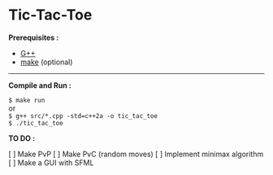 # Tic-Tac-Toe

**Prerequisites :**

- <a href="https://gcc.gnu.org/">G++</a>
- <a href="https://www.gnu.org/software/make/">make</a> (optional)

***

**Compile and Run :**

``$ make run`` <br />
or <br />
``$ g++ src/*.cpp -std=c++2a -o tic_tac_toe`` <br />
``$ ./tic_tac_toe``

**TO DO :**

[ ] Make PvP
[ ] Make PvC (random moves)
[ ] Implement minimax algorithm
[ ] Make a GUI with SFML
